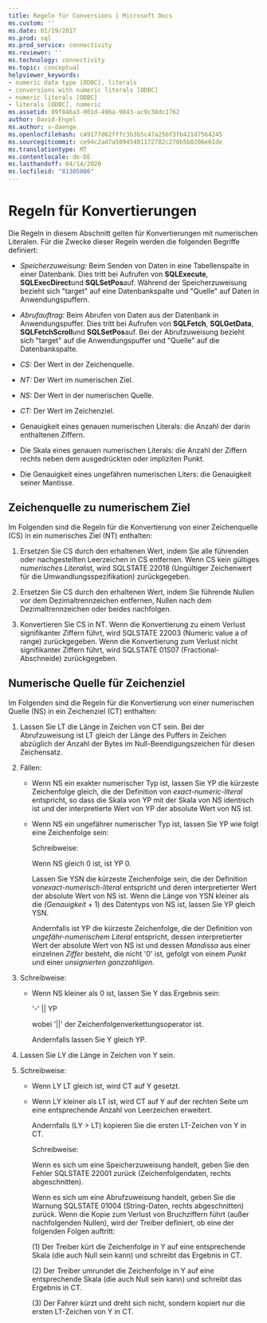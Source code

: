 ```yaml
---
title: Regeln für Conversions | Microsoft Docs
ms.custom: ''
ms.date: 01/19/2017
ms.prod: sql
ms.prod_service: connectivity
ms.reviewer: ''
ms.technology: connectivity
ms.topic: conceptual
helpviewer_keywords:
- numeric data type [ODBC], literals
- conversions with numeric literals [ODBC]
- numeric literals [ODBC]
- literals [ODBC], numeric
ms.assetid: 89f846a3-001d-496a-9843-ac9c38dc1762
author: David-Engel
ms.author: v-daenge
ms.openlocfilehash: c49177d62fffc3b3b5c47a25bf3fb421d7564245
ms.sourcegitcommit: ce94c2ad7a50945481172782c270b5b0206e61de
ms.translationtype: MT
ms.contentlocale: de-DE
ms.lasthandoff: 04/14/2020
ms.locfileid: "81305086"
---
```

# <a name="rules-for-conversions"></a>Regeln für Konvertierungen
Die Regeln in diesem Abschnitt gelten für Konvertierungen mit numerischen Literalen. Für die Zwecke dieser Regeln werden die folgenden Begriffe definiert:  
  
-   *Speicherzuweisung:* Beim Senden von Daten in eine Tabellenspalte in einer Datenbank. Dies tritt bei Aufrufen von **SQLExecute**, **SQLExecDirect**und **SQLSetPos**auf. Während der Speicherzuweisung bezieht sich "target" auf eine Datenbankspalte und "Quelle" auf Daten in Anwendungspuffern.  
  
-   *Abrufauftrag:* Beim Abrufen von Daten aus der Datenbank in Anwendungspuffer. Dies tritt bei Aufrufen von **SQLFetch**, **SQLGetData**, **SQLFetchScroll**und **SQLSetPos**auf. Bei der Abrufzuweisung bezieht sich "target" auf die Anwendungspuffer und "Quelle" auf die Datenbankspalte.  
  
-   *CS:* Der Wert in der Zeichenquelle.  
  
-   *NT:* Der Wert im numerischen Ziel.  
  
-   *NS:* Der Wert in der numerischen Quelle.  
  
-   *CT:* Der Wert im Zeichenziel.  
  
-   Genauigkeit eines genauen numerischen Literals: die Anzahl der darin enthaltenen Ziffern.  
  
-   Die Skala eines genauen numerischen Literals: die Anzahl der Ziffern rechts neben dem ausgedrückten oder impliziten Punkt.  
  
-   Die Genauigkeit eines ungefähren numerischen Liters: die Genauigkeit seiner Mantisse.  
  
## <a name="character-source-to-numeric-target"></a>Zeichenquelle zu numerischem Ziel  
 Im Folgenden sind die Regeln für die Konvertierung von einer Zeichenquelle (CS) in ein numerisches Ziel (NT) enthalten:  
  
1.  Ersetzen Sie CS durch den erhaltenen Wert, indem Sie alle führenden oder nachgestellten Leerzeichen in CS entfernen. Wenn CS kein gültiges *numerisches Literal*ist, wird SQLSTATE 22018 (Ungültiger Zeichenwert für die Umwandlungsspezifikation) zurückgegeben.  
  
2.  Ersetzen Sie CS durch den erhaltenen Wert, indem Sie führende Nullen vor dem Dezimaltrennzeichen entfernen, Nullen nach dem Dezimaltrennzeichen oder beides nachfolgen.  
  
3.  Konvertieren Sie CS in NT. Wenn die Konvertierung zu einem Verlust signifikanter Ziffern führt, wird SQLSTATE 22003 (Numeric value a of range) zurückgegeben. Wenn die Konvertierung zum Verlust nicht signifikanter Ziffern führt, wird SQLSTATE 01S07 (Fractional-Abschneide) zurückgegeben.  
  
## <a name="numeric-source-to-character-target"></a>Numerische Quelle für Zeichenziel  
 Im Folgenden sind die Regeln für die Konvertierung von einer numerischen Quelle (NS) in ein Zeichenziel (CT) enthalten:  
  
1.  Lassen Sie LT die Länge in Zeichen von CT sein. Bei der Abrufzuweisung ist LT gleich der Länge des Puffers in Zeichen abzüglich der Anzahl der Bytes im Null-Beendigungszeichen für diesen Zeichensatz.  
  
2.  Fällen:  
  
    -   Wenn NS ein exakter numerischer Typ ist, lassen Sie YP die kürzeste Zeichenfolge gleich, die der Definition von *exact-numeric-literal* entspricht, so dass die Skala von YP mit der Skala von NS identisch ist und der interpretierte Wert von YP der absolute Wert von NS ist.  
  
    -   Wenn NS ein ungefährer numerischer Typ ist, lassen Sie YP wie folgt eine Zeichenfolge sein:  
  
         Schreibweise:  
  
         Wenn NS gleich 0 ist, ist YP 0.  
  
         Lassen Sie YSN die kürzeste Zeichenfolge sein, die der Definition von*exact-numerisch-literal* entspricht und deren interpretierter Wert der absolute Wert von NS ist. Wenn die Länge von YSN kleiner als die *(Genauigkeit* + 1) des Datentyps von NS ist, lassen Sie YP gleich YSN.  
  
         Andernfalls ist YP die kürzeste Zeichenfolge, die der Definition von *ungefähr-numerischem Literal* entspricht, dessen interpretierter Wert der absolute Wert von NS ist und dessen *Mandissa* aus einer einzelnen *Ziffer* besteht, die nicht '0' ist, gefolgt von einem *Punkt* und einer *unsignierten ganzzahligen*.  
  
3.  Schreibweise:  
  
    -   Wenn NS kleiner als 0 ist, lassen Sie Y das Ergebnis sein:  
  
         '-' &#124;&#124; YP  
  
         wobei '&#124;&#124;' der Zeichenfolgenverkettungsoperator ist.  
  
         Andernfalls lassen Sie Y gleich YP.  
  
4.  Lassen Sie LY die Länge in Zeichen von Y sein.  
  
5.  Schreibweise:  
  
    -   Wenn LY LT gleich ist, wird CT auf Y gesetzt.  
  
    -   Wenn LY kleiner als LT ist, wird CT auf Y auf der rechten Seite um eine entsprechende Anzahl von Leerzeichen erweitert.  
  
         Andernfalls (LY > LT) kopieren Sie die ersten LT-Zeichen von Y in CT.  
  
         Schreibweise:  
  
         Wenn es sich um eine Speicherzuweisung handelt, geben Sie den Fehler SQLSTATE 22001 zurück (Zeichenfolgendaten, rechts abgeschnitten).  
  
         Wenn es sich um eine Abrufzuweisung handelt, geben Sie die Warnung SQLSTATE 01004 (String-Daten, rechts abgeschnitten) zurück. Wenn die Kopie zum Verlust von Bruchziffern führt (außer nachfolgenden Nullen), wird der Treiber definiert, ob eine der folgenden Folgen auftritt:  
  
         (1) Der Treiber kürt die Zeichenfolge in Y auf eine entsprechende Skala (die auch Null sein kann) und schreibt das Ergebnis in CT.  
  
         (2) Der Treiber umrundet die Zeichenfolge in Y auf eine entsprechende Skala (die auch Null sein kann) und schreibt das Ergebnis in CT.  
  
         (3) Der Fahrer kürzt und dreht sich nicht, sondern kopiert nur die ersten LT-Zeichen von Y in CT.
